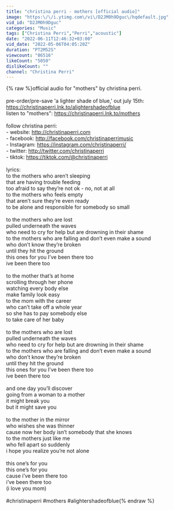 ```yaml
---
title: "christina perri - mothers [official audio]"
image: "https:\/\/i.ytimg.com\/vi\/D2JM0h9Dguc\/hqdefault.jpg"
vid_id: "D2JM0h9Dguc"
categories: "Music"
tags: ["Christina Perri","Perri","acoustic"]
date: "2022-06-11T12:46:32+03:00"
vid_date: "2022-05-06T04:05:20Z"
duration: "PT2M52S"
viewcount: "86516"
likeCount: "5050"
dislikeCount: ""
channel: "Christina Perri"
---
```

{% raw %}official audio for &quot;mothers&quot; by christina perri.<br /><br />pre-order/pre-save 'a lighter shade of blue,' out july 15th: <a rel="nofollow" target="blank" href="https://christinaperri.lnk.to/alightershadeofblue">https://christinaperri.lnk.to/alightershadeofblue</a><br />listen to &quot;mothers&quot;: <a rel="nofollow" target="blank" href="https://christinaperri.lnk.to/mothers">https://christinaperri.lnk.to/mothers</a><br /><br />follow christina perri:<br />- website: <a rel="nofollow" target="blank" href="http://christinaperri.com">http://christinaperri.com</a><br />- facebook: <a rel="nofollow" target="blank" href="http://facebook.com/christinaperrimusic">http://facebook.com/christinaperrimusic</a><br />- Instagram: <a rel="nofollow" target="blank" href="https://instagram.com/christinaperri/">https://instagram.com/christinaperri/</a><br />- twitter: <a rel="nofollow" target="blank" href="http://twitter.com/christinaperri">http://twitter.com/christinaperri</a><br />- tiktok: <a rel="nofollow" target="blank" href="https://tiktok.com/@christinaperri">https://tiktok.com/@christinaperri</a><br /><br />lyrics: <br />to the mothers who aren’t sleeping<br />that are having trouble feeding<br />too afraid to say they’re not ok - no, not at all<br />to the mothers who feels empty<br />that aren’t sure they’re even ready<br />to be alone and responsible for somebody so small<br /><br />to the mothers who are lost<br />pulled underneath the waves<br />who need to cry for help but are drowning in their shame<br />to the mothers who are falling and don’t even make a sound<br />who don’t know they’re broken<br />until they hit the ground<br />this ones for you I’ve been there too<br />ive been there too<br /><br />to the mother that’s at home<br />scrolling through her phone<br />watching every body else<br />make family look easy<br />to the mom with the career<br />who can’t take off a whole year<br />so she has to pay somebody else<br />to take care of her baby<br /><br />to the mothers who are lost<br />pulled underneath the waves<br />who need to cry for help but are drowning in their shame<br />to the mothers who are falling and don’t even make a sound<br />who don’t know they’re broken<br />until they hit the ground<br />this ones for you I’ve been there too<br />ive been there too<br /><br />and one day you’ll discover<br />going from a woman to a mother<br />it might break you<br />but it might save you<br /><br />to the mother in the mirror<br />who wishes she was thinner<br />cause now her body isn’t somebody that she knows<br />to the mothers just like me<br />who fell apart so suddenly<br />i hope you realize you’re not alone<br /><br />this one’s for you<br />this one’s for you<br />cause i’ve been there too<br />i’ve been there too<br />(i love you mom)<br /><br />#christinaperri #mothers #alightershadeofblue{% endraw %}
